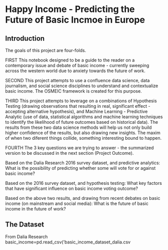 
# Happy Income - Predicting the Future of Basic Incmoe in Europe


## Introduction

The goals of this project are four-folds.

FIRST This notebook designed to be a guide to the reader on a contemporary issue and debate of basic income - currently sweeping across the western world due to anxiety towards the future of work.

SECOND This project attempts to use a confluence data science, data journalism, and social science disciplines to understand and contextualize basic income. The OSMEIC framework is created for this purpose.

THIRD This project attempts to leverage on a combinations of Hypothesis Testing (drawing observations that resulting in real, significant effect - accepting alternative hypothesis), and Machine Learning - Predictive Analytic (use of data, statistical algorithms and machine learning techniques to identify the likelihood of future outcomes based on historical data). The results from these two data science methods will help us not only build higher confidence of the results, but also drawing new insights. The maxim of when two diferent things collide, something interesting bound to happen.

FOURTH The 3 key questions we are trying to answer - the summarized version to be discussed in the next section (Project Outcome).

Based on the Dalia Research 2016 survey dataset, and predictive analytics: What is the possibility of predicting whether some will vote for or against basic income?

Based on the 2016 survey dataset, and hypothesis testing: What key factors that have significant influence on basic income voting outcome?

Based on the above two results, and drawing from recent debates on basic income (on mainstream and social media): What is the future of basic income in the future of work?


## The Dataset

From Dalia Research basic_income=pd.read_csv('basic_income_dataset_dalia.csv
